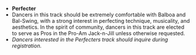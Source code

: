 * __Perfecter__
* Dancers in this track should be extremely comfortable with Balboa and Bal-Swing, with a strong interest in perfecting technique, musicality, and aesthetics. In the spirit of community, dancers in this track are elected to serve as Pros in the Pro-Am Jack-n-Jill unless otherwise requested.
* _Dancers interested in the Perfecters track should inquire during registration._
